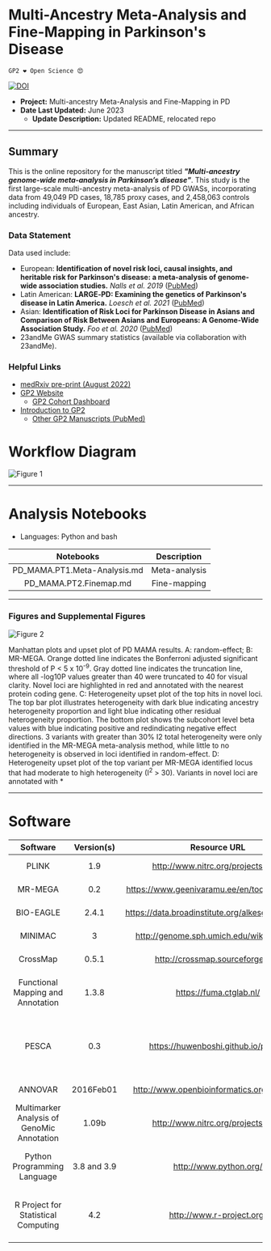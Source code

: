 # Multi-Ancestry Meta-Analysis and Fine-Mapping in Parkinson's Disease 

`GP2 ❤️ Open Science 😍`

[![DOI](https://zenodo.org/badge/654315079.svg)](https://zenodo.org/badge/latestdoi/654315079)

 - **Project:** Multi-ancestry Meta-Analysis and Fine-Mapping in PD
 - **Date Last Updated:** June 2023 
    - **Update Description:** Updated README, relocated repo

---

## Summary
This is the online repository for the manuscript titled ***"Multi-ancestry genome-wide meta-analysis in Parkinson’s disease"***. This study is the first large-scale multi-ancestry meta-analysis of PD GWASs, incorporating data from 49,049 PD cases, 18,785 proxy cases, and 2,458,063 controls including individuals of European, East Asian, Latin American, and African ancestry. 

### Data Statement 
Data used include:
- European: **Identification of novel risk loci, causal insights, and heritable risk for Parkinson's disease: a meta-analysis of genome-wide association studies.** *Nalls et al. 2019* ([PubMed](https://pubmed.ncbi.nlm.nih.gov/31701892/))
- Latin American: **LARGE‐PD: Examining the genetics of Parkinson's disease in Latin America.** *Loesch et al. 2021* ([PubMed](https://pubmed.ncbi.nlm.nih.gov/34227697/))
- Asian: **Identification of Risk Loci for Parkinson Disease in Asians and Comparison of Risk Between Asians and Europeans: A Genome-Wide Association Study.** *Foo et al. 2020* ([PubMed](https://pubmed.ncbi.nlm.nih.gov/32310270/))
- 23andMe GWAS summary statistics (available via collaboration with 23andMe).

### Helpful Links 
- [medRxiv pre-print (August 2022)](https://doi.org/10.1101/2022.08.04.22278432)
- [GP2 Website](https://gp2.org/)
    - [GP2 Cohort Dashboard](https://gp2.org/cohort-dashboard-advanced/)
- [Introduction to GP2](https://movementdisorders.onlinelibrary.wiley.com/doi/10.1002/mds.28494)
    - [Other GP2 Manuscripts (PubMed)](https://pubmed.ncbi.nlm.nih.gov/?term=%22global+parkinson%27s+genetics+program%22)


# Workflow Diagram 
![Figure 1](https://github.com/GP2code/GP2-Multiancestry-metaGWAS/assets/44064705/13cc9d34-3658-4f75-8387-15b9a8235ed3)

---
# Analysis Notebooks
* Languages: Python and bash

| **Notebooks** |                                                    **Description**                                                   |
|:----------------:|:--------------------------------------------------------------------------------------------------------------------:|
|        PD_MAMA.PT1.Meta-Analysis.md    | Meta-analysis |
|        PD_MAMA.PT2.Finemap.md  | Fine-mapping |

---
### Figures and Supplemental Figures

![Figure 2](https://github.com/GP2code/GP2-Multiancestry-metaGWAS/assets/44064705/b98bdef9-c4f8-4668-bfb6-5ea21eeac74e)

Manhattan plots and upset plot of PD MAMA results. A: random-effect; B: MR-MEGA. Orange dotted line indicates the Bonferroni adjusted significant threshold of P < 5 x 10<sup>-9</sup>. Gray dotted line indicates the truncation line, where all -log10P values greater than 40 were truncated to 40 for visual clarity. Novel loci are highlighted in red and annotated with the nearest protein coding gene. C: Heterogeneity upset plot of the top hits in novel loci. The top bar plot illustrates heterogeneity with dark blue indicating ancestry heterogeneity proportion and light blue indicating other residual heterogeneity proportion. The bottom plot shows the subcohort level beta values with blue indicating positive and redindicating negative effect directions. 3 variants with greater than 30% I2 total heterogeneity were only identified in the MR-MEGA meta-analysis method, while little to no heterogeneity is observed in loci identified in random-effect. D: Heterogeneity upset plot of the top variant per MR-MEGA identified locus that had moderate to high heterogeneity (I<sup>2</sup> > 30). Variants in novel loci are annotated with *


---

# Software 

|               Software              |      Version(s)     |                       Resource URL                       |       RRID      |                                               Notes                                               |
|:-----------------------------------:|:-------------------:|:--------------------------------------------------------:|:---------------:|:-------------------------------------------------------------------------------------------------:|
|                PLINK                | 1.9 |            http://www.nitrc.org/projects/plink           | RRID:SCR_001757 |                                     used for fixed/random effect meta-analyses                                     |
|                MR-MEGA                | 0.2 |            https://www.geenivaramu.ee/en/tools/mr-mega           | N/A |                                     used for meta-analysis and fine-mapping                                     |
|                BIO-EAGLE                | 2.4.1 |            https://data.broadinstitute.org/alkesgroup/Eagle/           | RRID:SCR_015991 |                                     used for phasing 23andMe data                                     |
|                MINIMAC                | 3 |            http://genome.sph.umich.edu/wiki/Minimac           | RRID:SCR_009292 |                                     used for imputing 23andMe data                                    |
|                CrossMap                | 0.5.1 |            http://crossmap.sourceforge.net/           | RRID:SCR_001173 |                                     used to liftover hg38 summary statistics to hg19                                     |
|                Functional Mapping and Annotation                | 1.3.8 |            https://fuma.ctglab.nl/           | N/A |                                     used to annotate summary statistics using ANNOVAR and identify relevant GTEx eQTLs                                     |
|                PESCA                | 0.3 |            https://huwenboshi.github.io/pesca/           | N/A |                                     used to estimate whether causal variants at the loci identified in the meta-analysis were the population-specific or shared                                      |
|                ANNOVAR                | 2016Feb01 |            http://www.openbioinformatics.org/annovar/           | RRID:SCR_012821 |                                     used by FUMA for annotation                                     |
|                Multimarker Analysis of GenoMic Annotation                | 1.09b |            http://www.nitrc.org/projects/plink           | RRID:SCR_001757 |                                     used for gene-set enrichment analysis                                     |
|     Python Programming Language     |     3.8 and 3.9     |                  http://www.python.org/                  | RRID:SCR_008394 | pandas; numpy; seaborn; matplotlib; statsmodel; used for general data wrangling/plotting/analyses |
| R Project for Statistical Computing |         4.2         |                 http://www.r-project.org/                | RRID:SCR_001905 |   tidyverse; dplyr; tidyr; ggplot; data.table; locuscomparer; used for general data wrangling/plotting/analyses  |
